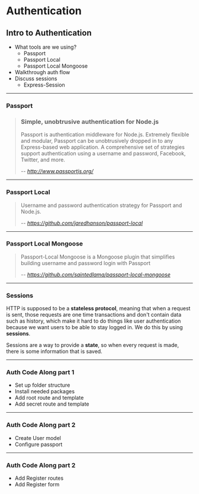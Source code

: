 # Authentication
## Intro to Authentication
* What tools are we using?
	* Passport
	* Passport Local
	* Passport Local Mongoose
* Walkthrough auth flow
* Discuss sessions
	* Express-Session

----------
### Passport
> ### Simple, unobtrusive authentication for Node.js
> Passport is authentication middleware for Node.js. Extremely flexible and modular, Passport can be unobtrusively dropped in to any Express-based web application. A comprehensive set of strategies support authentication using a username and password, Facebook, Twitter, and more.
>
> -- <cite>http://www.passportjs.org/</cite>
----------
### Passport Local

> Username and password authentication strategy for Passport and Node.js.
>
> -- <cite>https://github.com/jaredhanson/passport-local</cite>

----------
### Passport Local Mongoose

> Passport-Local Mongoose is a Mongoose plugin that simplifies building username and password login with Passport
>
> -- <cite>https://github.com/saintedlama/passport-local-mongoose</cite>

----------
### Sessions

HTTP is supposed to be a **stateless protocol**, meaning that when a request is sent, those requests are one time transactions and don't contain data such as history, which make it hard to do things like user authentication because we want users to be able to stay logged in. We do this by using **sessions**.

Sessions are a way to provide a **state**, so when every request is made, there is some information that is saved.

----------
### Auth Code Along part 1
* Set up folder structure
* Install needed packages
* Add root route and template
* Add secret route and template

----------
### Auth Code Along part 2
* Create User model
* Configure passport

----------
### Auth Code Along part 2
* Add Register routes
* Add Register form